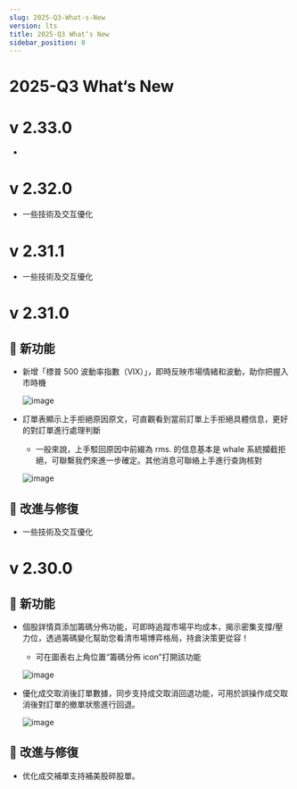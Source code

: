 ```yaml
---
slug: 2025-Q3-What-s-New
version: lts
title: 2025-Q3 What‘s New
sidebar_position: 0
---
```



# 2025-Q3 What‘s New


# v 2.33.0

- 

# v 2.32.0

- 一些技術及交互優化

# v 2.31.1

- 一些技術及交互優化

# v 2.31.0


## 🎉 新功能

- 新增「標普 500 波動率指數（VIX）」，即時反映市場情緒和波動，助你把握入市時機

    ![image](https://longbridge.larkenterprise.com/space/api/box/stream/download/asynccode/?code=ODZiODZjNTIyM2ZjMDljODExNjNmNzYxN2M4MDFhYjBfSDMxTmZSUXN6NVQwdlRiREc1ekhqWDJZZ0dGd0N4Q3ZfVG9rZW46RElsTWJiQ1M5bzBlYWh4MEJQYWNDdURCbjhPXzE3NTY5NTE3ODE6MTc1Njk1NTM4MV9WNA)

- 訂單表顯示上手拒絕原因原文，可直觀看到當前訂單上手拒絕具體信息，更好的對訂單進行處理判斷
    - 一般來說，上手駁回原因中前綴為 rms. 的信息基本是 whale 系統攔截拒絕，可聯繫我們來進一步確定。其他消息可聯絡上手進行查詢核對

    ![image](https://longbridge.larkenterprise.com/space/api/box/stream/download/asynccode/?code=NzVlZjU4YzI4YjJmYmM2YTg2ZGEzYWE2YTg4YTlhYjNfbW11WjE5dEpuRGp3eEtaUTlVRXdWOWVwcEdLc01pZ2FfVG9rZW46TmF1UmJ0eXNCb1VHNE14eHhpSWNib3FxblVkXzE3NTY5NTE3ODE6MTc1Njk1NTM4MV9WNA)


## 📌 改進与修復

- 一些技術及交互優化

# v 2.30.0


## 🎉 新功能

- 個股詳情頁添加籌碼分佈功能，可即時追蹤市場平均成本，揭示密集支撐/壓力位，透過籌碼變化幫助您看清市場博弈格局，持倉決策更從容！
    - 可在圖表右上角位置“籌碼分佈 icon”打開該功能

    ![image](https://longbridge.larkenterprise.com/space/api/box/stream/download/asynccode/?code=OWJlYTk3YmYxMzA5ZGY3YTBkMDk5Mjk3MzJjM2M5YjdfVk4xQzNJMnpjMjRiTzQzN0tWSHQ0UmpYNnpET0QzcXhfVG9rZW46QWdYZGJJd3FZb2lyQmJ4d1dSdWNyQWNLbnFjXzE3NTY5NTE3ODE6MTc1Njk1NTM4MV9WNA)

- 優化成交取消後訂單數據，同步支持成交取消回退功能，可用於誤操作成交取消後對訂單的撤單狀態進行回退。

    ![image](https://longbridge.larkenterprise.com/space/api/box/stream/download/asynccode/?code=Mjc4ZjZjZjZiYTkwMjc0MmFlZTVhNmJiY2RjZWZjZTBfMXp0TjdEWUp1dHN6ZVZ4dWZGMk1PbzVZZXF2dXB3Y01fVG9rZW46UXNWTGJuTDlub09qZkh4dmoxdGNtMjhtbllPXzE3NTY5NTE3ODE6MTc1Njk1NTM4MV9WNA)


## 📌 改進与修復

- 优化成交補單支持補美股碎股單。
